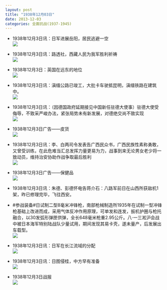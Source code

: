 ```yaml
---
layout: post
title: "1938年12月03日"
date: 2013-12-03
categories: 全面抗战(1937-1945)
---
```


<meta name="referrer" content="no-referrer" />

- 1938年12月3日讯：日军进展岳阳，居民逃避一空 <br/><img src="https://ww4.sinaimg.cn/large/aca367d8jw1eb6x3e643zj20550bfwfe.jpg" />

- 1938年12月3日讯：路透社，西藏人民为我军胜利祈祷 <br/><img src="https://ww1.sinaimg.cn/large/aca367d8jw1eb6vczydg2j205d0b7jse.jpg" />

- 1938年12月3日：英国在远东的地位 <br/><img src="https://ww3.sinaimg.cn/large/aca367d8jw1eb6tmofk2tj20cs0jqagw.jpg" />

- 1938年12月3日讯：滇缅公路已竣工，大批卡车驶抵昆明，滇缅铁路在建筑中。 <br/><img src="https://ww1.sinaimg.cn/large/aca367d8jw1eb6rwa0bekj20cs0gowgr.jpg" />

- 1938年12月3日讯：（因德国政府延期接见中国新任驻德大使事）驻德大使受侮辱，不致采严峻办法，紧张局势未有新发展，对德绝交尚不致实现 <br/><img src="https://ww2.sinaimg.cn/large/aca367d8jw1eb6mp0kvn5j20cs0m8wgw.jpg" />

- 1938年12月3日广告——皮货 <br/><img src="https://ww2.sinaimg.cn/large/aca367d8jw1eb6kydwrp0j209j0bgdhj.jpg" />

- 1938年12月3日讯：李、白两司令发表告广西民众书，广西民族性素称勇敢，又曾受训练，在此危难当汇总发挥力量更易为力，战事到来无论男女老少将一致动员，维持治安协助作战争取最后胜利 <br/><img src="https://ww2.sinaimg.cn/large/aca367d8jw1eb6fr2ze7zj20cs0k3gp3.jpg" />

- 1938年12月3日广告——保健品 <br/><img src="https://ww4.sinaimg.cn/large/aca367d8jw1eb6e0ow2gvj20kw0he0zc.jpg" />

- 1938年12月3日讯：朱德、彭德怀电告蒋介石：八路军前日在山西所获敌机1架，昨已修理完毕，飞往西安。 

- #参战装备#日试制二型8毫米冲锋枪，南部枪械制造所1935年在试制一型冲锋枪基础上改进而成，采用气体反冲作用原理，可单发和连发，扳机护圈与枪托融合，以30发弧形弹匣供弹，全长648毫米枪重2.95公斤。八·一三淞沪会战中被日本海军特别陆战队少量试用，期间发现其易卡壳，遂未量产，后发展出车载型。 <br/><img src="https://ww3.sinaimg.cn/large/aca367d8jw1eb6a9apht2j20cs125ted.jpg" />

- 1938年12月3日讯：日军在长江流域的分配 <br/><img src="https://ww4.sinaimg.cn/large/aca367d8jw1eb68tcsxwqj20cs0ngtbz.jpg" />

- 1938年12月3日讯：日图侵桂，中方早有准备 <br/><img src="https://ww3.sinaimg.cn/large/aca367d8jw1eb672wua9tj20cs0n7n0t.jpg" />

- 1938年12月3日战报 <br/><img src="https://ww3.sinaimg.cn/large/aca367d8jw1eb65chnpihj20cs1dudok.jpg" />

